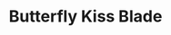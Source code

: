 --- 
title: "Butterfly Kiss Blade"
publishdate: "2019-8-21T16:48:46+02:00"
src: "https://365manga.net/manga/butterfly-kiss-blade"
image: "https://data.365manga.net/images/thumbnails/6451-butterfly-kiss-blade.jpg"
description: "Homura Tsukishima and Sakurako Hirosue are roommates at Principia Academy, a school located on an island created specifically for researching 'shiki', which is a form of power created by manipulating numbers."
---